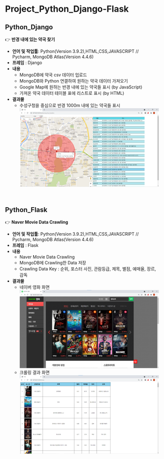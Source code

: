 # Project_Python_Django-Flask

## Python_Django

:point_right: **반경 내에 있는 약국 찾기**  
- **언어 및 작업툴**: Python(Version 3.9.2),HTML,CSS,JAVASCRIPT // Pycharm, MongoDB Atlas(Version 4.4.6)
- **프레임** : Django
- **내용**
  - MongoDB에 약국 csv 데이터 업로드
  - MongoDB와 Python 연결하여 원하는 약국 데이터 가져오기
  - Google Map에 원하는 반경 내에 있는 약국들 표시 (by JavaScript)
  - 가져온 약국 데이터 테이블 표에 리스트로 표시 (by HTML)
- **결과물**
  - 수성구청을 중심으로 반경 1000m 내에 있는 약국들 표시 
![](/djangoPharmacy_capture.png)
<br>

## Python_Flask

:point_right: **Naver Movie Data Crawling**  
- **언어 및 작업툴**: Python(Version 3.9.2),HTML,CSS,JAVASCRIPT // Pycharm, MongoDB Atlas(Version 4.4.6)
- **프레임** : Flask
- **내용**
  - Naver Movie Data Crawling
  - MongoDB에 Crawling한 Data 저장
  - Crawling Data Key : 순위, 포스터 사진, 관람등급, 제목, 별점, 예매율, 장르, 감독
- **결과물**
  - 네이버 영화 화면
![](/NaverMovie_capture.png)
  - 크롤링 결과 화면
![](/flaskNaverMovie_MongoDB_capture.png)
<br>
